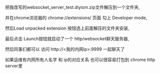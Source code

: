 把我改写的websocket_server_test.diyism.zip文件解压到一个文件夹,

并在chrome浏览器的 chrome://extensions/ 页面 勾上 Developer mode,

然后Load unpacked extension 按钮选上前面解压的文件夹安装,

最后点击 Launch按钮就启动了一个 http/websocket聊天服务器,

然后同事们都可以 访问 http://<我的内网ip>:9999 一起聊天了

如果运维有内网所有人名字 和 ip的对应关系 也可以很容易打包到 chrome http server里
